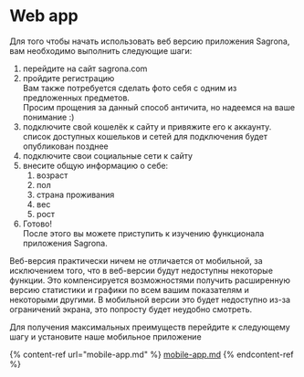 # Web app

Для того чтобы начать использовать веб версию приложения Sagrona, вам необходимо выполнить следующие шаги:

1. перейдите на сайт sagrona.com
2. пройдите регистрацию\
   Вам также потребуется сделать фото себя с одним из предложенных предметов.\
   Просим прощения за данный способ античита, но надеемся на ваше понимание :)
3. подключите свой кошелёк к сайту и привяжите его к аккаунту.\
   список доступных кошельков и сетей для подключения будет опубликован позднее
4. подключите свои социальные сети к сайту
5. внесите общую информацию о себе:
   1. возраст
   2. пол
   3. страна проживания
   4. вес
   5. рост
6. Готово!\
   После этого вы можете приступить к изучению функционала приложения Sagrona.

Веб-версия практически ничем не отличается от мобильной, за исключением того, что в веб-версии будут недоступны некоторые функции. Это компенсируется возможностями получить расширенную версию статистики и графики по всем вашим показателям и некоторыми другими. В мобильной версии это будет недоступно из-за ограничений экрана, это попросту будет неудобно смотреть.

Для получения максимальных преимуществ перейдите к следующему шагу и установите наше мобильное приложение

{% content-ref url="mobile-app.md" %}
[mobile-app.md](mobile-app.md)
{% endcontent-ref %}

